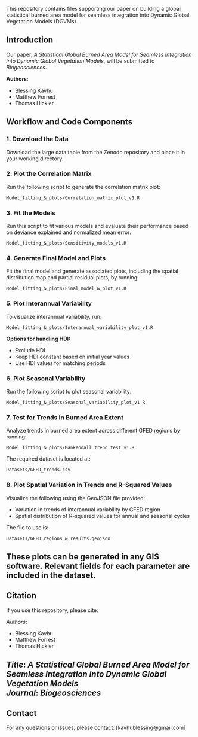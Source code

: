 This repository contains files supporting our paper on building a global statistical burned area model for seamless integration into Dynamic Global Vegetation Models (DGVMs).  

## Introduction  

Our paper, *A Statistical Global Burned Area Model for Seamless Integration into Dynamic Global Vegetation Models*, will be submitted to *Biogeosciences*.  

**Authors**:  
- Blessing Kavhu  
- Matthew Forrest  
- Thomas Hickler  

## Workflow and Code Components  

### 1. Download the Data  
Download the large data table from the Zenodo repository and place it in your working directory.  

### 2. Plot the Correlation Matrix  
Run the following script to generate the correlation matrix plot:  

`Model_fitting_&_plots/Correlation_matrix_plot_v1.R`

### 3. Fit the Models  
Run this script to fit various models and evaluate their performance based on deviance explained and normalized mean error:  

`Model_fitting_&_plots/Sensitivity_models_v1.R`

### 4. Generate Final Model and Plots  
Fit the final model and generate associated plots, including the spatial distribution map and partial residual plots, by running:  

`Model_fitting_&_plots/Final_model_&_plot_v1.R`

### 5. Plot Interannual Variability  
To visualize interannual variability, run:  

`Model_fitting_&_plots/Interannual_variability_plot_v1.R`

**Options for handling HDI:**  
- Exclude HDI  
- Keep HDI constant based on initial year values  
- Use HDI values for matching periods  

### 6. Plot Seasonal Variability  
Run the following script to plot seasonal variability:  

`Model_fitting_&_plots/Seasonal_variability_plot_v1.R`

### 7. Test for Trends in Burned Area Extent  
Analyze trends in burned area extent across different GFED regions by running:  

`Model_fitting_&_plots/Mankendall_trend_test_v1.R`

The required dataset is located at:  

`Datasets/GFED_trends.csv`

### 8. Plot Spatial Variation in Trends and R-Squared Values  
Visualize the following using the GeoJSON file provided:  
- Variation in trends of interannual variability by GFED region  
- Spatial distribution of R-squared values for annual and seasonal cycles  

The file to use is:  

`Datasets/GFED_regions_&_results.geojson`

These plots can be generated in any GIS software. Relevant fields for each parameter are included in the dataset.  
---


## Citation  
If you use this repository, please cite:  

*Authors*:  
- Blessing Kavhu  
- Matthew Forrest  
- Thomas Hickler  

*Title*: *A Statistical Global Burned Area Model for Seamless Integration into Dynamic Global Vegetation Models*  
*Journal*: *Biogeosciences*  
---

## Contact  
For any questions or issues, please contact: [kavhublessing@gmail.com]

